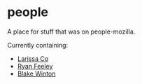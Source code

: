# people
A place for stuff that was on people-mozilla.

Currently containing:
* [Larissa Co](lco/SPF-Website/)
* [Ryan Feeley](rfeeley)
* [Blake Winton](bwinton)
